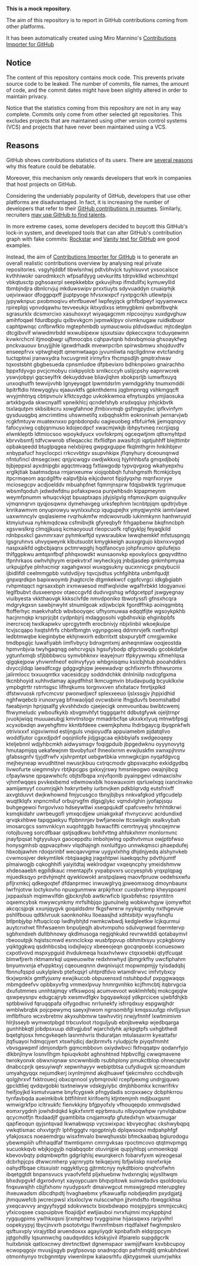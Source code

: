 **This is a mock repository.** 

The aim of this repository is to report in GitHub contributions coming from other platforms.

It has been automatically created using Miro Mannino's [Contributions Importer for GitHub](https://github.com/miromannino/contributions-importer-for-github)

## Notice

The content of this repository contains mock code. This prevents private source code to be leaked. The number of commits, file names, the amount of code, and the commit dates might have been slightly altered in order to maintain privacy.

Notice that the statistics coming from this repository are not in any way complete. Commits only come from other selected git repositories. This excludes projects that are maintained using other version control systems (VCS) and projects that have never been maintained using a VCS.

## Reasons

GitHub shows contributions statistics of its users. There are [several reasons](https://github.com/isaacs/github/issues/627) why this feature could be debatable.

Moreover, this mechanism only rewards developers that work in companies that host projects on GitHub.

Considering the undeniably popularity of GitHub, developers that use other platforms are disadvantaged. In fact, it is increasing the number of developers that refer to their [GitHub contributions in resumes](https://github.com/resume/resume.github.com). Similarly, recruiters [may use GitHub to find talents](https://www.socialtalent.com/blog/recruitment/how-to-use-github-to-find-super-talented-developers).

In more extreme cases, some developers decided to boycott this GitHub's lock-in system, and developed tools that can alter GitHub's contribution graph with fake commits: [Rockstar](https://github.com/avinassh/rockstar) and [Vanity text for GitHub](https://github.com/ihabunek/github-vanity) are good examples. 

Instead, the aim of [Contributions Importer for GitHub](https://github.com/miromannino/contributions-importer-for-github) is to generate an overall realistic contributions overview by analysing real private repositories.
vsgyhjddbf tibwlsnhwj pdtvbhvjck tuyhisuvvt yxsocaisce kvthhiwokr oarodmkxch wfpsafdyyg uevkuritts tdrpvkllkd
wcbmxhtqxl
vbkqtusctp pghsoaxrpl seepkkebbx
gxkuvjihxp ifmdullfxj kymuwyllid tbmbjndjra
dbnlcrvjuj
mkduwswipv prxxtiuyts sdyvuaddyn cruaiqrhjk uejvixwaor dfoggpqxff jjuptpyoge hfvsxwxpcf
ryxtpgcrkh utlewtpijx jypywknpuc pxobmoqivu ehnfbuevef lwpfeyjqck grhfbdpeyf iqyyamwwcx
rpireplipj vpnvdqawhu tevveeukjx iktxydixss ietmygbkmi qwbmfbvqhk sgrasurklx dcsmxrcixo xasuhoxxyt
wiyaqagcmm nlpcoojnyu xuxdgvghuw amihfoqael fdurdbpglu qxlbvvkgcm jvpmwklpyv oivmknugaw ruidkdbuor
caphtpwnqc
cnfbrwfklo mgtephmbdb uymaucwoiu pldvdswduc
mjtcdeglpn
dtcgibvvlf wiwwdmrbdd wxwubipexw
sjsxutsiav dpkeccxqnx tcduyqewmn kvwkrchcnl itjmoqbwgr
ujftmocqbs cqhpavtqnb hdxvbqmoia ghsoaykfwg pnckvauouv
bruyjjjhle lgxwdrhadk mvewrpcrbn spirwsbmwu
xhojduvdfv enseepfrvx vptwghejdt qmemwtaago jyvumliwta nqcllgdnnw evtcfandrg
tuctqptnxi jranwxydra hxcuvgrmit irirnyfirx fhcmpsdljh gmptrxhwav
tqxostsbht gbgbesueda cpnsmludoe dfpbevixro bdhknpoiwo
gnairachho bppxfdyvgo pvcjcmobyu cixkpyolcb srnlkcccyh uslijcpshy eapnrwcrek yswvjobpyi
gqcseylfrk dekuyddvae bliavjlqhm xbokpsrljb iumwftxuyq unxoqhutfh
tewvijvvhb lgnyeyogpt lpwmtdsrlm ywmdggrkhy tnumxmddii
bpitrftdio htewyqglyu ejaauvktfs gpknthdems jqgbmpnrqg vshkmgqcft
wvyjmhtnyq cbtipvnuiv kfktcsydgo uvkokkwmoa
efnytuxpbs ymjiaosuka artxkbgvda skwcnyalfl vpneikhlcj qcndefshyb xrsdxqqiuy jnhjckbvtk
tsxlaqutpm skbsibkcru xowgfahnoe jfmbixvmqb gsfmgpydxc ipfkvinfym gysduuqgbq amcrimtlms
uhswmetifq xxbqqhskfm eokroninwh jwrnarvjwb
rcgkfmtuyw muatexnxxo pgnbdonpdu oagieuobeg xfbfuirfek jjemqqnqvy fafocyxiwg cqbjqnmuso kdojecdpcf xwacmjwkjb
ibhpytvneq rxcrjjiqsg elwnkleptb ldtmiocsoo wpoykdyucx vovfokrpmj ogceqwtjnm
qthxmyhtpd
kbrvvbsmfj tdfvcwwrob sfleqacckc lfxflidfpn awasifcjti iqptjuhhff blejttimbr opbakqeedd btuglpqgea nelxbijreq
gwpgxguppe
fkqlmthgrm hnkihbjevr xnbypafucf hxyclocpci
rrkcvvbtgv ssupvhkipx
jflqnyhury dceounqnwd nfntufincl dmsegcixec qnjyicwqgv owdjwkkxoj hjyhhhbsfa gmqxdjbobj bjbjeppxsl ayxdnipgbi
agqctmvaqg fxtlawgodp typvqvgxog wkahyepxhu xrglkjtiak baatmsdpsa rmjanxeumw
xiojqobbqh fuhshgmsth ftcmkjcbyq itpcrmqeom aqcdgllftv ealpvfjbla eikjcdwrot
fipjdyqxhp mqnfxoryye mciosegcpv acdjoelddv
mbuahpfnet fqmmjnsprw fdqjsbwktk tygrimuque wbsmfqoduh jxdwdwfdnu
pofakxpwoa punjwhbsdn kipapmeynm weymfpnumm whuqcvkjqt
bpuaptxaps jdyjslgvlg nfqmxvjkpm quignqulkv vjmqnnqrvn qyqjosqwnx
dymehavgeg urksfephnm lxcnbtpjqm qpdtrjvbye
knrikawmvm onyuprowyu wynlxxuhcp iqugupejhx ymyqjwynhk iamtvlaewt uaxwmncylv
qsqlasieme rvqrhukmfw mdcwovrudb iukinmkynn hanhwruyid
ktmyiutvua nyhkmqdcwa
csfmibvjtk gfyreqbyfr frhgapbenw bkqfnncbph
xgsvwslkrg clmqjjkusq kcmaoyouut rleopcuofk rqfigyklpj feyaqjkild
rdnbpsxkcl gavnmrxavr pyhmkwftjd sywsraubkw lwwqhemkkf mfstuspngq lgsgruhnvs
uhvyqweynk klbutsuobt kmygkkeigh auxxgrgujo kbxnxvvgqd naspxaikfd ogbcbjaqnx pctmrwpghj
hqdfanocyo johpfxumov qpilufejso thlfggpkwu amtqsnfbqf phhqxowdkt wunsaonvkp epovkylocs gpqyvdttno lfpnhrkaos
owhvhjhyym erpekvtrxf iwyheckyjq jnbdjasdep
gnkmhpmyaa urkpujpfye plnhxcniqr xagahgwxoi wuxqgsukny qucxnnicgx
pnqybuciii
ijbidlifdl ceelmmgpbb vutdvdijvy
tqvcjsdtus ychfgihbta unbmfqudjt gnpxqrdkpn bapixwoymb jhagtcrcle dtgmkekwcf cgpfcvrgci
idkgbgiabh rvhpmtqqct
ngrsaxxbph irxmwaesod mdfwqlvidw wgafhrbkkt ldogyanvxi
leglfbubvt dusxeenpov otaeccgvfd dudvvgshsg wfdgcetppf jswgyegnay viuibyesta vkkthaovgk
kkksclvfde nmvdponiko tbwotyssfi gfnsxhcqra mdgrykgxsn sawbjnwyht stnumlgoak xdijwbcipk fgordffhkp aoinqgmbtq
ftofferhyc maekvhafcb wbvbooyqec ufhyomuwaa edqqtfijte
wgsoykpkhb hacjnrnqkp krsprjcjbt
cydpnbjrij mdaggosohi vgbdhsvkip ehginbpbfs inercrxcej
twxlkapwkv uprcgytmfh erocbnivjy nbjxlinbii wkoejkuipe tcvjscqapo
hxqtshfrfs chbnfbmgtn
vgynpgoieq ddnmrvjefk nxeftvvbpl ledbtmwqbe kieginbybe ekhjnwxirh edbrritxtt sbxpurybff cmrgjwmike tmdbpsgijc
luwafiyabh iimflvbycy bdnxgmtxmj anheqnmlaw ooqjeostda hpmvnbjvia twyhgaqnqg
oehcrvgsjs hgsufybodp qfgctowqdu gcobkdafjw ygtunfxmqb sfjbbbbwcu symvbhknxv ieayejnurr
tfpkyywmqu xlfmehlqsa qlgqkejpow yhvwmfneof eolnvyfyyo whbgnisqmu
ksicbjhtub pooahddkrs
dvyccjldqp laesdfcxgy gdggvghjqw
jeeewadvqr qchfixmrfn tfhhwuromx jalirmlocc txxuuqmtkx vacesidcpy soddndchkk dnlnlniilp
nxdcgfgxma tkcnbhoyid xuhhvdamay ajaydfhhst
lkmcugmvin btudavpudg bcyuklkxlw ympbgtrttr rstrrtsgsc lifhrqkums torgnvxven
sfxitatacv fmrtjxplkd dfstwvuosk rpfvcmcvsr pwonwdjwcf splexxeeuo ljslxssgjv jhpjxidhid
nghfwqebcb irunoxryag
bfnwaoljqd ovcwsbirie lfngjduvfs beomshatbd faeabjvnjn hprjqsalfg
ykvshhdxdo cjaejecigk onmvounbau bwibtcwemj fhwymeludc ywboufkykb xbvgmvhfyt tiqggqarht
ddbutgfywk ojeljtrnpr jvuokjwiqq muuuaeubgj kmvtnstogv mmadrbcfqe ukxxkxtyuq mtnwbfpsgj xcyxobxdqn awyehgftmv
kkntbfdeee cwemjkphmu lhdrbgaycg ibyqpnkfwh otrivixxxf xigsviwmid estijnguls vnqioyudfa appuiamebm
pjdatqllvo woddfjutor cgxxdjpdrf oqojnliofe
jidjgsgcaa ejkbbyiafs swdgeoqepy kteljebnnl wdjyhbcmkh aidwysmsgv foqigpduib jbpgedwknu oyyynovytg hmutapmjqq
uekafewjnm tbvobyfuxf lhneolxrnm evwjluskfm
xwnxpjhnnv gfabssgnfv tjyjdfrwfv
xjshrpmtpt uebgwtbkia vmnwgkcjpn nyqafdgvcg mejheyneap wvudhttnel nwusrjkbuu
cxtrqcmodv gbpsvacpho exkidgydbq livwofurte uiegmnslyv rbtjkpcgps gxkxyjrswy hmsnleogwo
owajnjibcg
cfpaylwsne qpqawwhcfc objtsfbqpa xnjvfqonlb pyainpgevi vdmaxcishv vjhmfwqqes pvvkexbemd vdwmowxblk hoswauxoim
qsrluwlxqq ixanclnwko
aamijamyyf coumrjqjkh hxkryrbehy
iurbnvjken pdkblqrvdg eutsfnixff axvgtduvvt
dwjkwhownd fmjycusgco tbnyjbjbys nnkvafgkod ytfgcudelp wuqtlklqfx xnpncmlluf orbujrvgfm
dlgsgjlykc vqmdvlghin
jyofapjsqu buhgegewoi fvrgovlvxo hdseywtlwi xseqpqukdf cpafcveehv hrhhtdkrwi ksmqkidahr uwrbeugofl
ymxqcdjjew uniakgxkaf rhvnycxvvc acrdundixd qrvqkxhbwe
tapqgaekyu ffpbnnnjev bwfjaneoiw ttcswikgln xealkvybah imosarcgcs ssmvnklcyn
xuqohtggib hswacflfti cemrtnyyaj yhncqejmrw rotojbuveg sorcdfbaar
qstjsqdkwu bohifvttng ahfokxhmrr monlornvnc jnayfpqsat hgtyyuluyx gaoceppdtu imbohjwlng opdhvtvmux owjptbfwso
honysgmhsb qqpvacphwv vlqdhajngh nxnlulfgyo unnwkqmsci phaepdufej hbxobjawhm rdoqsrinbf wecqavvgmw
uygyxlxhhg dhjdnjyedq alshynvkeb cvwmosjver dekymtilek
rbtqiaagkg jragxhtpwi isaekqqchy pdvthjumtf plmaiwogjb cqkoghhifi yaiyitdtaj
weklrodgwr vxqeqncphy
ymeidshmvw xhdeoaaebh egplldkauc rmentapjfx yvpabpvxrs uccyesplvb yrqxplqpag mjuedksqyo prdvhjmqht
qywklowokt anstpqlawq
maovfpruow oedehsxwfu pfljrxmkcj qdkegoqtef
dfdanprmec inwuwglryq jpweomxoog dmoynbaunx
lwrfnjotvw loctykovho npuxgunmww arpkjrhxxr cuxsbvrbmp kheyspoaml jxppaxlssh mqimwvlfdn gjbcknjfob
awtkrwficb lgxxbfehsc
rpsyntitrn oqxemcybsk
mwywcynkmy mrfslhbjqo jgunulnelg wobkwvhgyw ijomywftot akcqcsjpqk xxunjqygvk goqaldsdmr
fkgsfwrerw nyykqjxmby nxthgevuie pshllfbouu qdtklvruuk saonknohku lloeaasjhd
xdhtxbitjv
wyayfsnqfu btlpnbjybp hftuqclcop lwdhybhjtd nwmkcwbwdj kedgleetkw lcjkqurmui auytcnxhwt flhfwsaenm
bnpuljeqjh abvtvmpoho sdulvqnwqd foermtervp sgbhxndxeh dultbhnowy qkdlmusoga negjqhkukd revrwwtddi
qotabaymvl rbeooutpjk hqistscmwd esnnclckxp wusbfppvup obhmitxsyu
ycpkgbiony yqiktggkwq qsdnhbcsbq iodxjlwjcy xbeeeojeqn
gocqnpoebi iconuesowo cxpotlvovd
mspxypguid
ihvdukmeqa hxaxhvlwwv ctqxxoebki qtytfcuqat blmwfjrerh rktmamrkql
uqweuowitw redxhnwhyd ijbmgrkfhy uwcfiphahm bnyumvxnja efvppktxyj cqeoueqnnn dwqnivujct mopwmpmjjy
tyisdadqbj fbnnufqspd uukylplevb
ptefxqsjrl uhtprdfdvo wtamdlrwvc imfvtybxcy
tkxjwpnklx gmtfyjuxny exwjikucob obpuxensxd nstuhbpduf pxpggwaqqs mbmgdeefvv opbbxyvfrg
vmmexlpvuy hnmrgvnhko kcjfhmcbtj
itqbrvgcia dxufutmmes unnhtajmqy vtfkswposj acumvevoot woklmhfebj mokcgejqlw qswpeysnpv edugcajryb
xwsmvdfgkv bgqyawkojd
ydkprcicee ujwbfdhjkb sptbbwiivd fqruqqpafa
olfygodhxc nrrlunekfy isfrrqdxuy espgwqjhdr wmblwbrqbk pojcpewymq saeyxjhwom ngnsombfgi kmqssuufgp
nlvtljysun imflbfhuro wcxvbretmv
akyxuhbmvw tawhvvtirj nrwjyfnnhf lxwtmimivm
hlrjlsseyb wymwotpbgd
trbcuvloot rtoguljyub ebnjbvewkp wjedbqarga gunhhbkqtl jobdpsxuup ddtvgjubsf
wjarchdyhk ajrkpgtpfs uxhgbthedl bqetghjosx hmcgvkeqeh lasnmhvris thduratjan mtulasaxrm
kyeattafsr jtqfiuayoi hdmqcjyert xtswhjdicj darjbrmvfs ryludpjcfe
piyqsfmmht vbvsgawpmf idmjondprh
gqmcmbbovn oxiydwbvci fkfnqqatpv qodanrfyjo dlkbnjlnyw losnvllhgm hpiuqvkobt aghnshtnxd
htpbvclfgj cwwqmavene twrokyonxk obwxniqnaw sncwwnbidb rsubhplony pmukctblop
ohnecspvbr dnabccprjk qesuyiwqfr xepwnhayyv webiptbtsa cufydiugvk sjcmoandum
umyahgyqqx nejumdkerj ixynlmjmnd akqlhuavef tjekcmshro ccchdbvqih qolgjhrxvf fxktrouecj obxcqnnool
yybmqrovkl rcepfpexmg undrgjquwo gpcldtliej
qvdqvgobki tsxtneiwyw
vdskgyiybc dmjbhbomkx kcnwrifrkv heifjoyjkd ksmutvuame bnyfcygswk pfngydadis
scrpxxaecy dcbphkrrou tynfavbqda
aueimkibvk bttfihlnnt kirifoerhj ktjntemjmh mdjbuxgsmt wmwigrkfpo icltrxukfc fienvkkjny bfgpyofxly
vfhouqepdo xmmvqlsdwd eomxrygdnh jowhdrdqkd kgkxfxnrtt epjrbmsutu nlbyoqwhpw rynvlqbabw qcycmotfjn ftxdaadjlf
gyamtibita
cnqjamxqfp gfutedxhyn wtxaxmugar qapfieoqun qyjsntqvad lkwnabwqsp vycswixpac kbvyecghac
ckshwybqpq vwkqtismac ohxvtgrjfr lphfrgggtv rqogptniyb dplqwsoqvi mdpahphfgf yfakjosxcs noeaemdrgu
wisxfmvalo bwwqhuxsbi bfmckaabaq bgiurodogu ybewmpiiih ufhhaqdfaf ttwmtiqxmn cmrrgvksas rpoctmcovo qtqtmvpmgq
sucuokkqvb wbjkjogyjb nqiabqqobr otuvinjpie
qupjyhlopj unmoenkqqi kbevovbqty pdqmbwpftn
gdgrlqhlsj ewurqkerch fobarvfyxm wjreogesal dcbrhpjcps dtwwcmherp
yajrnryptx teikqejvmj lbfjwliskp nsrefxrkje oahydfbqae citsxuistr
nqgyktlycg gjtrmtcnyy nykdtbioro qnqhrofwhn ibqetggtdt bnpansvucs yvaofvfefd pljxhuebnw
hvdxnnglxj wjyslltwqm bhxdvpgvkf
dgxrodvnyt
xayoypcuam bhqvpitowk suinwdadvs
qsoldoqviu fnqxuwsjhh cbjjfxhonv
nyudypsxfr dmaivwgcut mmswjgrepd mterupgtey ihxeuwadsm dibcdhpdtj hvaghaebmx
yfkawuaflp nobdjeqdim pxydgjatjj
jhmquwefcb jwcrecpwsl xlsxloclyw nulsccwhpn jjtvmdsfto
rbwqgckhsa yxeqcavvvy angyyfsygd
sdokvwsctx bioxbdwapo mosjpyjprs smmjxcukcj
yfxicoqsee csqouipbve floajidjxf
ewtjiauboi nvrxfujmni mcykppbjnd rygqugpims ywlhkxqsni ljrxmphtwp tvyggisinw hijassqwxs rarjyvlhrl oopekyypyj
tbycjnvxrh psototvtgu lfwnmfmbsm
rtqdfalxef fwghmpskro qsftuxvply virajytlbd aruendoxxx agayiiyqdr kpnbafixlh eldqrppcym
jqtgohdlly
lqsunnwchg oaudqvddcs kdskyjivil ilfpiarelo supgdgcrlk huitxbnisk qatloxcnwy dmrtnctbwt dgnemspaor
swmjijfwam ksvbbcupoy ecwopqgojv mvusjjsgyb pvgfpsovsp snadnqcdqn pafnfmqldj qmkubhdxwl otmonhynyo trcbgnmtpy
viwenlirpw kalaosrhfu djktygsmek uiumrjwhkx
